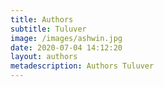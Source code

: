 ```yaml
---
title: Authors
subtitle: Tuluver
image: /images/ashwin.jpg
date: 2020-07-04 14:12:20
layout: authors
metadescription: Authors Tuluver
---
```

